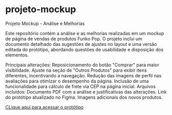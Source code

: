 # projeto-mockup
Projeto Mockup - Análise e Melhorias

Este repositório contém a análise e as melhorias realizadas em um mockup de página de vendas de produtos Funko Pop. O projeto inclui um documento detalhado das sugestões de ajustes no layout e uma versão editada do protótipo, abordando questões de usabilidade e disposição dos elementos.

Principais alterações:
Reposicionamento do botão "Comprar" para maior visibilidade.
Ajuste na seção de "Outros Produtos" para exibir itens diferentes, incentivando a navegação.
Redução das imagens de perfil nas avaliações para otimizar o desempenho da página.
Inclusão de uma funcionalidade para cálculo de frete via CEP na página inicial.
Arquivos incluídos:
Documento PDF com a análise e justificativas das alterações.
Link do protótipo atualizado no Figma.
Imagens adicionais dos novos produtos.

[CLique aqui para acessar o protótipo](https://www.figma.com/proto/nIyLw1vSozSO1ym4HstuZq/Toy-S.A---Processo-CRO-(Copy)?node-id=43-2&t=f9RislkqIOXZNeB9-1)
